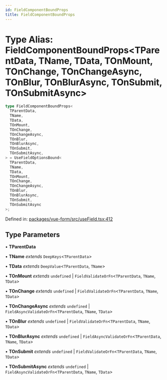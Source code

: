 ```yaml
---
id: FieldComponentBoundProps
title: FieldComponentBoundProps
---
```


<!-- DO NOT EDIT: this page is autogenerated from the type comments -->

# Type Alias: FieldComponentBoundProps\<TParentData, TName, TData, TOnMount, TOnChange, TOnChangeAsync, TOnBlur, TOnBlurAsync, TOnSubmit, TOnSubmitAsync\>

```ts
type FieldComponentBoundProps<
  TParentData,
  TName,
  TData,
  TOnMount,
  TOnChange,
  TOnChangeAsync,
  TOnBlur,
  TOnBlurAsync,
  TOnSubmit,
  TOnSubmitAsync,
> = UseFieldOptionsBound<
  TParentData,
  TName,
  TData,
  TOnMount,
  TOnChange,
  TOnChangeAsync,
  TOnBlur,
  TOnBlurAsync,
  TOnSubmit,
  TOnSubmitAsync
>;
```

Defined in: [packages/vue-form/src/useField.tsx:412](https://github.com/TanStack/form/blob/main/packages/vue-form/src/useField.tsx#L412)

## Type Parameters

• **TParentData**

• **TName** _extends_ `DeepKeys`\<`TParentData`\>

• **TData** _extends_ `DeepValue`\<`TParentData`, `TName`\>

• **TOnMount** _extends_ `undefined` \| `FieldValidateOrFn`\<`TParentData`, `TName`, `TData`\>

• **TOnChange** _extends_ `undefined` \| `FieldValidateOrFn`\<`TParentData`, `TName`, `TData`\>

• **TOnChangeAsync** _extends_ `undefined` \| `FieldAsyncValidateOrFn`\<`TParentData`, `TName`, `TData`\>

• **TOnBlur** _extends_ `undefined` \| `FieldValidateOrFn`\<`TParentData`, `TName`, `TData`\>

• **TOnBlurAsync** _extends_ `undefined` \| `FieldAsyncValidateOrFn`\<`TParentData`, `TName`, `TData`\>

• **TOnSubmit** _extends_ `undefined` \| `FieldValidateOrFn`\<`TParentData`, `TName`, `TData`\>

• **TOnSubmitAsync** _extends_ `undefined` \| `FieldAsyncValidateOrFn`\<`TParentData`, `TName`, `TData`\>
